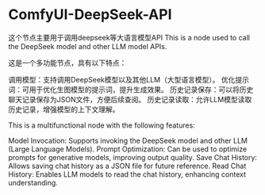 # ComfyUI-DeepSeek-API

这个节点主要用于调用deepseek等大语言模型API
This is a node used to call the DeepSeek model and other LLM model APIs.


这是一个多功能节点，具有以下特点：

调用模型：支持调用DeepSeek模型以及其他LLM（大型语言模型）。
优化提示词：可用于优化生图模型的提示词，提升生成效果。
历史记录保存：可以将历史聊天记录保存为JSON文件，方便后续查阅。
历史记录读取：允许LLM模型读取历史记录，增强模型的上下文理解。

This is a multifunctional node with the following features:

Model Invocation: Supports invoking the DeepSeek model and other LLM (Large Language Models).
Prompt Optimization: Can be used to optimize prompts for generative models, improving output quality.
Save Chat History: Allows saving chat history as a JSON file for future reference.
Read Chat History: Enables LLM models to read the chat history, enhancing context understanding.
